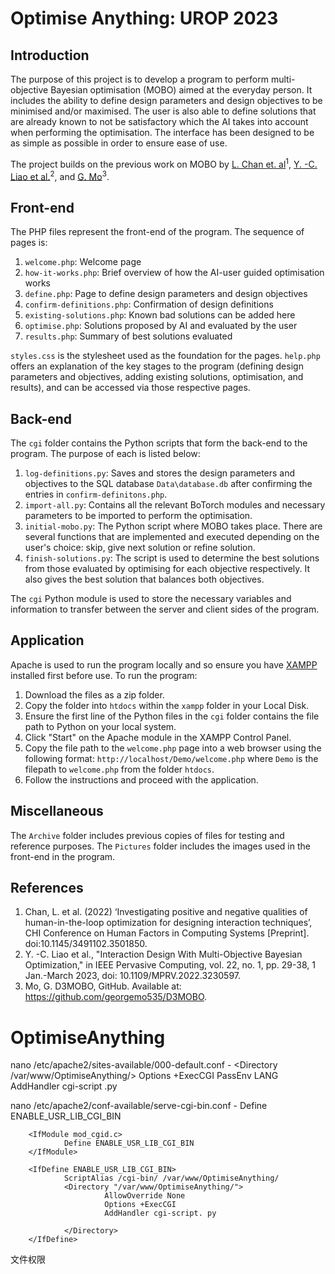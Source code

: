 # Optimise Anything: UROP 2023

## Introduction
The purpose of this project is to develop a program to perform multi-objective Bayesian optimisation (MOBO) aimed at the everyday person. It includes the ability to define design parameters and design objectives to be minimised and/or maximised. The user is also able to define solutions that are already known to not be satisfactory which the AI takes into account when performing the optimisation. The interface has been designed to be as simple as possible in order to ensure ease of use. 

The project builds on the previous work on MOBO by [L. Chan et. al](https://dl.acm.org/doi/pdf/10.1145/3491102.3501850)<sup>1</sup>, [Y. -C. Liao et al.](https://ieeexplore.ieee.org/stamp/stamp.jsp?tp=&arnumber=10024515)<sup>2</sup>, and [G. Mo](https://github.com/georgemo535/D3MOBO)<sup>3</sup>.

## Front-end
The PHP files represent the front-end of the program. The sequence of pages is:
1. `welcome.php`: Welcome page
2. `how-it-works.php`: Brief overview of how the AI-user guided optimisation works
3. `define.php`: Page to define design parameters and design objectives
4. `confirm-definitions.php`: Confirmation of design definitions
5. `existing-solutions.php`: Known bad solutions can be added here
6. `optimise.php`: Solutions proposed by AI and evaluated by the user
7. `results.php`: Summary of best solutions evaluated

`styles.css` is the stylesheet used as the foundation for the pages. `help.php` offers an explanation of the key stages to the program (defining design parameters and objectives, adding existing solutions, optimisation, and results), and can be accessed via those respective pages.

## Back-end
The `cgi` folder contains the Python scripts that form the back-end to the program. The purpose of each is listed below:
1. `log-definitions.py`: Saves and stores the design parameters and objectives to the SQL database `Data\database.db` after confirming the entries in `confirm-definitons.php`.
2. `import-all.py`: Contains all the relevant BoTorch modules and necessary parameters to be imported to perform the optimisation.
3. `initial-mobo.py`: The Python script where MOBO takes place. There are several functions that are implemented and executed depending on the user's choice: skip, give next solution or refine solution. 
4. `finish-solutions.py`: The script is used to determine the best solutions from those evaluated by optimising for each objective respectively. It also gives the best solution that balances both objectives.

The `cgi` Python module is used to store the necessary variables and information to transfer between the server and client sides of the program. 

## Application
Apache is used to run the program locally and so ensure you have [XAMPP](https://www.apachefriends.org/) installed first before use. To run the program: 
1. Download the files as a zip folder.
2. Copy the folder into `htdocs` within the `xampp` folder in your Local Disk.
3. Ensure the first line of the Python files in the `cgi` folder contains the file path to Python on your local system.
4. Click "Start" on the Apache module in the XAMPP Control Panel.
5. Copy the file path to the `welcome.php` page into a web browser using the following format: `http://localhost/Demo/welcome.php` where `Demo` is the filepath to `welcome.php` from the folder `htdocs`.
6. Follow the instructions and proceed with the application.

## Miscellaneous
The `Archive` folder includes previous copies of files for testing and reference purposes. The `Pictures` folder includes the images used in the front-end in the program. 

## References
1. Chan, L. et al. (2022) ‘Investigating positive and negative qualities of human-in-the-loop optimization for designing interaction techniques’, CHI Conference on Human Factors in Computing Systems [Preprint]. doi:10.1145/3491102.3501850.
2. Y. -C. Liao et al., "Interaction Design With Multi-Objective Bayesian Optimization," in IEEE Pervasive Computing, vol. 22, no. 1, pp. 29-38, 1 Jan.-March 2023, doi: 10.1109/MPRV.2022.3230597.
3. Mo, G. D3MOBO, GitHub. Available at: https://github.com/georgemo535/D3MOBO. 

# OptimiseAnything


nano /etc/apache2/sites-available/000-default.conf - 
<Directory /var/www/OptimiseAnything/>
    Options +ExecCGI
    PassEnv LANG
    AddHandler cgi-script .py


nano /etc/apache2/conf-available/serve-cgi-bin.conf -
<IfModule mod_alias.c>
        <IfModule mod_cgi.c>
                Define ENABLE_USR_LIB_CGI_BIN
        </IfModule>

        <IfModule mod_cgid.c>
                Define ENABLE_USR_LIB_CGI_BIN
        </IfModule>

        <IfDefine ENABLE_USR_LIB_CGI_BIN>
                ScriptAlias /cgi-bin/ /var/www/OptimiseAnything/
                <Directory "/var/www/OptimiseAnything/">
                         AllowOverride None
                         Options +ExecCGI
                         AddHandler cgi-script. py 

                </Directory>
        </IfDefine>
</IfModule>
</Directory>

文件权限
